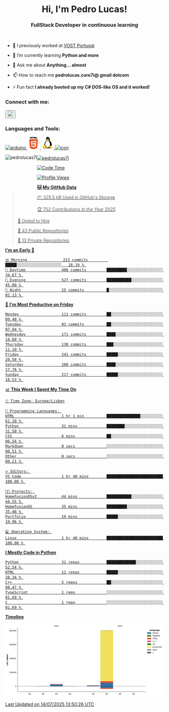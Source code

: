<h1 align="center">Hi, I'm Pedro Lucas!</h1>
<h3 align="center">FullStack Developer in continuous learning</h3>
<br>

- 🔭 I previously worked at [VOST Portugal](https://github.com/vostpt) 

- 🌱 I’m currently learning **Python and more**

- 💬 Ask me about **Anything... almost**

- 📫 How to reach me **pedrolucas.core7i@ gmail dotcom**

- ⚡ Fun fact **I already booted up my C# DOS-like OS and it worked!**

<h3 align="left">Connect with me:</h3>
<p align="left">
    <div display="flex">
        <a href="https://bsky.app/profile/pedrolucas7i.bsky.social">
            <button>
                <img width=45 src="https://upload.wikimedia.org/wikipedia/commons/7/7a/Bluesky_Logo.svg">
            </button>
        </a>
    </div>
</p>
<h3 align="left">Languages and Tools:</h3>
<p align="left"> <a href="https://www.arduino.cc/" target="_blank" rel="noreferrer"> <img src="https://cdn.worldvectorlogo.com/logos/arduino-1.svg" alt="arduino" width="40" height="40"/> </a> <a href="https://www.w3.org/html/" target="_blank" rel="noreferrer"> <img src="https://raw.githubusercontent.com/devicons/devicon/master/icons/html5/html5-original-wordmark.svg" alt="html5" width="40" height="40"/> </a> <a href="https://www.linux.org/" target="_blank" rel="noreferrer"> <img src="https://raw.githubusercontent.com/devicons/devicon/master/icons/linux/linux-original.svg" alt="linux" width="40" height="40"/> </a> <a href="https://www.python.org" target="_blank" rel="noreferrer"> <img src="https://techstack-generator.vercel.app/python-icon.svg" alt="icon" width="40" height="40" />

<p><img align="left" height="194px" src="https://github-readme-stats.vercel.app/api/top-langs?username=pedrolucas7i&show_icons=true&theme=tokyonight&locale=en&layout=compact" alt="pedrolucas7i" /></p><img height="194px" align="center" src="https://github-readme-stats.vercel.app/api?username=pedrolucas7i&show_icons=true&theme=tokyonight&locale=en" alt="pedrolucas7i" />

<!--START_SECTION:waka-->
![Code Time](http://img.shields.io/badge/Code%20Time-199%20hrs%205%20mins-blue)

![Profile Views](http://img.shields.io/badge/Profile%20Views-0-blue)

**🐱 My GitHub Data** 

> 📦 325.5 kB Used in GitHub's Storage 
 > 
> 🏆 752 Contributions in the Year 2025
 > 
> 💼 Opted to Hire
 > 
> 📜 43 Public Repositories 
 > 
> 🔑 13 Private Repositories 
 > 
**I'm an Early 🐤** 

```text
🌞 Morning                213 commits         █████░░░░░░░░░░░░░░░░░░░░   18.19 % 
🌆 Daytime                406 commits         █████████░░░░░░░░░░░░░░░░   34.67 % 
🌃 Evening                527 commits         ███████████░░░░░░░░░░░░░░   45.00 % 
🌙 Night                  25 commits          █░░░░░░░░░░░░░░░░░░░░░░░░   02.13 % 
```
📅 **I'm Most Productive on Friday** 

```text
Monday                   111 commits         ██░░░░░░░░░░░░░░░░░░░░░░░   09.48 % 
Tuesday                  93 commits          ██░░░░░░░░░░░░░░░░░░░░░░░   07.94 % 
Wednesday                171 commits         ████░░░░░░░░░░░░░░░░░░░░░   14.60 % 
Thursday                 130 commits         ███░░░░░░░░░░░░░░░░░░░░░░   11.10 % 
Friday                   241 commits         █████░░░░░░░░░░░░░░░░░░░░   20.58 % 
Saturday                 208 commits         ████░░░░░░░░░░░░░░░░░░░░░   17.76 % 
Sunday                   217 commits         █████░░░░░░░░░░░░░░░░░░░░   18.53 % 
```


📊 **This Week I Spent My Time On** 

```text
🕑︎ Time Zone: Europe/Lisbon

💬 Programming Languages: 
HTML                     1 hr 1 min          ███████████████░░░░░░░░░░   61.10 % 
Python                   31 mins             ████████░░░░░░░░░░░░░░░░░   31.50 % 
CSS                      6 mins              ██░░░░░░░░░░░░░░░░░░░░░░░   06.54 % 
Markdown                 0 secs              ░░░░░░░░░░░░░░░░░░░░░░░░░   00.51 % 
Other                    0 secs              ░░░░░░░░░░░░░░░░░░░░░░░░░   00.21 % 

🔥 Editors: 
VS Code                  1 hr 40 mins        █████████████████████████   100.00 % 

🐱‍💻 Projects: 
HomeFusionOSv2           44 mins             ███████████░░░░░░░░░░░░░░   44.55 % 
HomeFusionOS             35 mins             █████████░░░░░░░░░░░░░░░░   35.48 % 
Portfolio                19 mins             █████░░░░░░░░░░░░░░░░░░░░   19.96 % 

💻 Operating System: 
Linux                    1 hr 40 mins        █████████████████████████   100.00 % 
```

**I Mostly Code in Python** 

```text
Python                   31 repos            █████████████░░░░░░░░░░░░   52.54 % 
HTML                     12 repos            █████░░░░░░░░░░░░░░░░░░░░   20.34 % 
C++                      5 repos             ██░░░░░░░░░░░░░░░░░░░░░░░   08.47 % 
TypeScript               1 repo              ░░░░░░░░░░░░░░░░░░░░░░░░░   01.69 % 
C                        1 repo              ░░░░░░░░░░░░░░░░░░░░░░░░░   01.69 % 
```



**Timeline**

![Lines of Code chart](https://raw.githubusercontent.com/pedrolucas7i/pedrolucas7i/main/assets/bar_graph.png)


 Last Updated on 14/07/2025 13:50:26 UTC
<!--END_SECTION:waka-->
